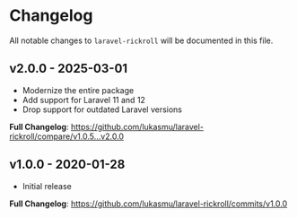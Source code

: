 # Changelog

All notable changes to `laravel-rickroll` will be documented in this file.

## v2.0.0 - 2025-03-01

- Modernize the entire package
- Add support for Laravel 11 and 12
- Drop support for outdated Laravel versions

**Full Changelog**: https://github.com/lukasmu/laravel-rickroll/compare/v1.0.5...v2.0.0

## v1.0.0 - 2020-01-28

- Initial release

**Full Changelog**: https://github.com/lukasmu/laravel-rickroll/commits/v1.0.0